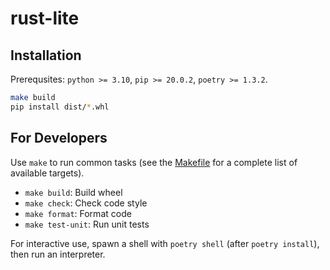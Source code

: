 # rust-lite


## Installation

Prerequsites: `python >= 3.10`, `pip >= 20.0.2`, `poetry >= 1.3.2`.

```bash
make build
pip install dist/*.whl
```


## For Developers

Use `make` to run common tasks (see the [Makefile](Makefile) for a complete list of available targets).

* `make build`: Build wheel
* `make check`: Check code style
* `make format`: Format code
* `make test-unit`: Run unit tests

For interactive use, spawn a shell with `poetry shell` (after `poetry install`), then run an interpreter.
